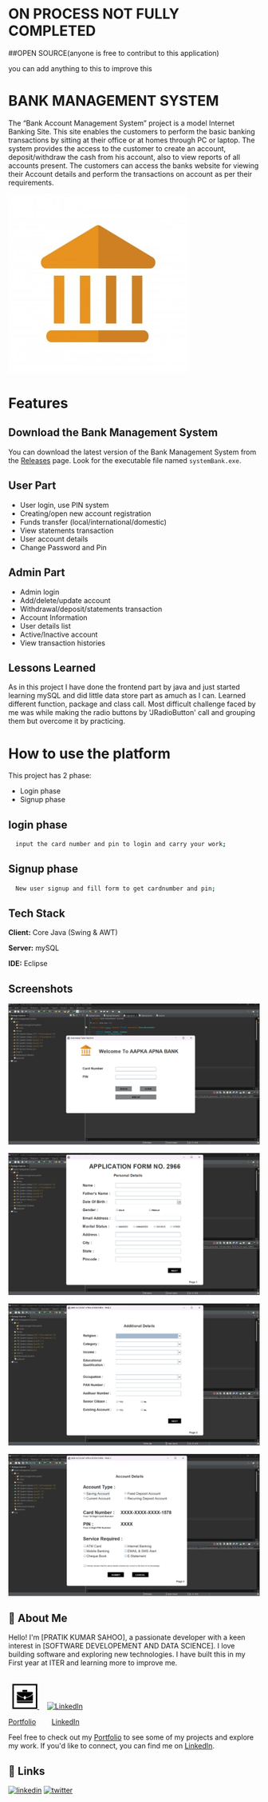 # ON PROCESS NOT FULLY COMPLETED
##OPEN SOURCE(anyone is free to contribut to this application)

you can add anything to this to improve this
# BANK MANAGEMENT SYSTEM


The “Bank Account Management System” project is a model Internet Banking Site. This site enables the customers to perform the basic banking transactions by sitting at their office or at homes through PC or laptop. The system provides the access to the customer to create an account, deposit/withdraw the cash from his account, also to view reports of all accounts present. The customers can access the banks website for viewing their Account details and perform the transactions on account as per their requirements.



![Logo](https://github.com/Pratik-k-sahoo/BankManagementSystem/blob/master/LOGO/logo.jpg)


# Features
## Download the Bank Management System

You can download the latest version of the Bank Management System from the [Releases](https://drive.google.com/file/d/1O6pi2r-zqsF74cVFXDR2vZFNthYJg9Pm/view?usp=sharing) page. Look for the executable file named `systemBank.exe`.
## User Part
- User login, use PIN system 
- Creating/open new account registration
- Funds transfer (local/international/domestic)
- View statements transaction 
- User account details 
- Change Password and Pin

## Admin Part
- Admin login 
- Add/delete/update account 
- Withdrawal/deposit/statements transaction 
- Account Information 
- User details list 
- Active/Inactive account 
- View transaction histories



## Lessons Learned

As in this project I have done the frontend part by java and just started learning mySQL and did little data store part as amuch as I can. Learned different function, package and class call. Most difficult challenge faced by me was while making the radio buttons by 'JRadioButton' call and grouping them but overcome it by practicing.


#  How to use the platform

This project has 2 phase:
- Login phase
- Signup phase

## login phase
```bash
  input the card number and pin to login and carry your work;
```
## Signup phase
```bash
  New user signup and fill form to get cardnumber and pin;
```
    
## Tech Stack

**Client:**  Core Java (Swing & AWT)

**Server:** mySQL

**IDE:** Eclipse


## Screenshots

![App Screenshot](https://github.com/Pratik-k-sahoo/BankManagementSystem/blob/master/ScreenShots/Screenshot_20230219_105031.png)

![App Screenshot](https://github.com/Pratik-k-sahoo/BankManagementSystem/blob/master/ScreenShots/Screenshot_20230219_105053.png)

![App Screenshot](https://github.com/Pratik-k-sahoo/BankManagementSystem/blob/master/ScreenShots/Screenshot_20230219_105137.png)

![App Screenshot](https://github.com/Pratik-k-sahoo/BankManagementSystem/blob/master/ScreenShots/Screenshot_20230219_105208.png)


## 🚀 About Me

Hello! I'm [PRATIK KUMAR SAHOO], a passionate developer with a keen interest in [SOFTWARE DEVELOPEMENT AND DATA SCIENCE]. I love building software and exploring new technologies. I have built this in my First year at ITER and learning more to improve me.<br><br><br>&nbsp;
<a href="https://pratik-k-sahoo.github.io/Pratik.KS.github.io/">
<img src="https://github.com/Pratik-k-sahoo/Pratik-k-sahoo/blob/main/%E2%80%94Pngtree%E2%80%94vector%20portfolio%20icon_4171186.png" alt="Portfolio" width="50px" >
</a> &nbsp;&nbsp;&nbsp;
<a href="https://www.linkedin.com/in/sipun-pratik9104/">
<img src="https://img.shields.io/badge/linkedin-0A66C2?style=for-the-badge&logo=linkedin&logoColor=white" alt="LinkedIn" width="90px">
</a>

<a href="https://pratik-k-sahoo.github.io/Pratik.KS.github.io/">Portfolio</a>&nbsp;&nbsp;&nbsp;&nbsp;&nbsp;&nbsp;&nbsp;
<a href="https://www.linkedin.com/in/sipun-pratik9104/">LinkedIn</a>

Feel free to check out my [Portfolio](https://your-portfolio-link) to see some of my projects and explore my work. If you'd like to connect, you can find me on [LinkedIn](https://www.linkedin.com/in/your-linkedin-profile).


## 🔗 Links

[![linkedin](https://img.shields.io/badge/linkedin-0A66C2?style=for-the-badge&logo=linkedin&logoColor=white)](https://www.linkedin.com/in/sipun-pratik9104/)
[![twitter](https://img.shields.io/badge/twitter-1DA1F2?style=for-the-badge&logo=twitter&logoColor=white)](https://twitter.com/Pratiksahoo2002?t=Ncuxl2EpMZIhgY57CbFMow&s=35)

